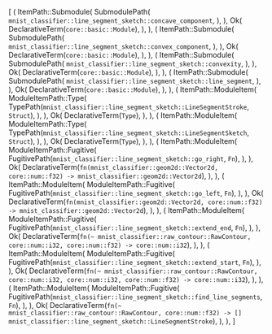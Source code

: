 [
    (
        ItemPath::Submodule(
            SubmodulePath(
                `mnist_classifier::line_segment_sketch::concave_component`,
            ),
        ),
        Ok(
            DeclarativeTerm(`core::basic::Module`),
        ),
    ),
    (
        ItemPath::Submodule(
            SubmodulePath(
                `mnist_classifier::line_segment_sketch::convex_component`,
            ),
        ),
        Ok(
            DeclarativeTerm(`core::basic::Module`),
        ),
    ),
    (
        ItemPath::Submodule(
            SubmodulePath(
                `mnist_classifier::line_segment_sketch::convexity`,
            ),
        ),
        Ok(
            DeclarativeTerm(`core::basic::Module`),
        ),
    ),
    (
        ItemPath::Submodule(
            SubmodulePath(
                `mnist_classifier::line_segment_sketch::line_segment`,
            ),
        ),
        Ok(
            DeclarativeTerm(`core::basic::Module`),
        ),
    ),
    (
        ItemPath::ModuleItem(
            ModuleItemPath::Type(
                TypePath(`mnist_classifier::line_segment_sketch::LineSegmentStroke`, `Struct`),
            ),
        ),
        Ok(
            DeclarativeTerm(`Type`),
        ),
    ),
    (
        ItemPath::ModuleItem(
            ModuleItemPath::Type(
                TypePath(`mnist_classifier::line_segment_sketch::LineSegmentSketch`, `Struct`),
            ),
        ),
        Ok(
            DeclarativeTerm(`Type`),
        ),
    ),
    (
        ItemPath::ModuleItem(
            ModuleItemPath::Fugitive(
                FugitivePath(`mnist_classifier::line_segment_sketch::go_right`, `Fn`),
            ),
        ),
        Ok(
            DeclarativeTerm(`fn(mnist_classifier::geom2d::Vector2d, core::num::f32) -> mnist_classifier::geom2d::Vector2d`),
        ),
    ),
    (
        ItemPath::ModuleItem(
            ModuleItemPath::Fugitive(
                FugitivePath(`mnist_classifier::line_segment_sketch::go_left`, `Fn`),
            ),
        ),
        Ok(
            DeclarativeTerm(`fn(mnist_classifier::geom2d::Vector2d, core::num::f32) -> mnist_classifier::geom2d::Vector2d`),
        ),
    ),
    (
        ItemPath::ModuleItem(
            ModuleItemPath::Fugitive(
                FugitivePath(`mnist_classifier::line_segment_sketch::extend_end`, `Fn`),
            ),
        ),
        Ok(
            DeclarativeTerm(`fn(~ mnist_classifier::raw_contour::RawContour, core::num::i32, core::num::f32) -> core::num::i32`),
        ),
    ),
    (
        ItemPath::ModuleItem(
            ModuleItemPath::Fugitive(
                FugitivePath(`mnist_classifier::line_segment_sketch::extend_start`, `Fn`),
            ),
        ),
        Ok(
            DeclarativeTerm(`fn(~ mnist_classifier::raw_contour::RawContour, core::num::i32, core::num::i32, core::num::f32) -> core::num::i32`),
        ),
    ),
    (
        ItemPath::ModuleItem(
            ModuleItemPath::Fugitive(
                FugitivePath(`mnist_classifier::line_segment_sketch::find_line_segments`, `Fn`),
            ),
        ),
        Ok(
            DeclarativeTerm(`fn(~ mnist_classifier::raw_contour::RawContour, core::num::f32) -> [] mnist_classifier::line_segment_sketch::LineSegmentStroke`),
        ),
    ),
]